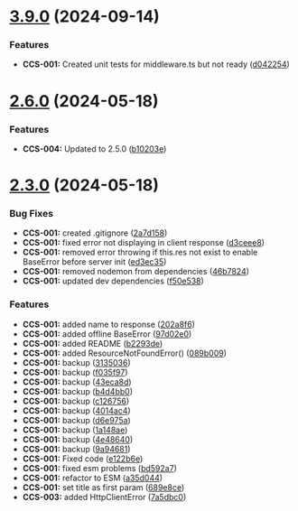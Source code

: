 # [3.9.0](https://github.com/CyberT33N/ErrorManager/compare/v2.6.0...v3.9.0) (2024-09-14)


### Features

* **CCS-001:** Created unit tests for middleware.ts but not ready ([d042254](https://github.com/CyberT33N/ErrorManager/commit/d042254374c5e52b3387cb561485ff103d3eb33f))



# [2.6.0](https://github.com/CyberT33N/ErrorManager/compare/v2.3.0...v2.6.0) (2024-05-18)


### Features

* **CCS-004:** Updated to 2.5.0 ([b10203e](https://github.com/CyberT33N/ErrorManager/commit/b10203e552eb343497cf8af6f7d7abe66ca920c2))



# [2.3.0](https://github.com/CyberT33N/ErrorManager/compare/9a94681a14826767d1398817378750a454e0171e...v2.3.0) (2024-05-18)


### Bug Fixes

* **CCS-001:** created .gitignore ([2a7d158](https://github.com/CyberT33N/ErrorManager/commit/2a7d158616199101bb1b7d8f359530f0150395d9))
* **CCS-001:** fixed error not displaying in client response ([d3ceee8](https://github.com/CyberT33N/ErrorManager/commit/d3ceee878aeef38eaf37ff6054f1e845a65e80a6))
* **CCS-001:** removed error throwing if this.res not exist to enable BaseError before server init ([ed3ec35](https://github.com/CyberT33N/ErrorManager/commit/ed3ec358da8161b298d716d9612967bc0b018adf))
* **CCS-001:** removed nodemon from dependencies ([46b7824](https://github.com/CyberT33N/ErrorManager/commit/46b78240b0610488390f6f45d40cb755380cb004))
* **CCS-001:** updated dev dependencies ([f50e538](https://github.com/CyberT33N/ErrorManager/commit/f50e538e6281bce789882010211037b9542187ab))


### Features

* **CCS-001:** added name to response ([202a8f6](https://github.com/CyberT33N/ErrorManager/commit/202a8f61d60739e4c2a8c5d881695c83c38168b2))
* **CCS-001:** added offline BaseError ([97d02e0](https://github.com/CyberT33N/ErrorManager/commit/97d02e0e2df25b96d64f6c04e9cf1ce366d202ff))
* **CCS-001:** added README ([b2293de](https://github.com/CyberT33N/ErrorManager/commit/b2293de18dc9613b3622bff9ed77819a56621095))
* **CCS-001:** added ResourceNotFoundError() ([089b009](https://github.com/CyberT33N/ErrorManager/commit/089b009e34cfca9f0cd3111f4eda740ec058a557))
* **CCS-001:** backup ([3135036](https://github.com/CyberT33N/ErrorManager/commit/3135036174a79312c3ed5b43f8d537052783e093))
* **CCS-001:** backup ([f035f97](https://github.com/CyberT33N/ErrorManager/commit/f035f970c696b4a45af7b40fa4e08e30b4243bf0))
* **CCS-001:** backup ([43eca8d](https://github.com/CyberT33N/ErrorManager/commit/43eca8df38bc2bb0e30e01319e8b1e198ee2e339))
* **CCS-001:** backup ([b4d4bb0](https://github.com/CyberT33N/ErrorManager/commit/b4d4bb0ee3fa4f9b5d58ce056915a8dbfb0aaf22))
* **CCS-001:** backup ([c126756](https://github.com/CyberT33N/ErrorManager/commit/c126756788a741ccf6ec0fbf1d625f3945feeef9))
* **CCS-001:** backup ([4014ac4](https://github.com/CyberT33N/ErrorManager/commit/4014ac4d65a08963b327d899aceca30a2e69c68e))
* **CCS-001:** backup ([d6e975a](https://github.com/CyberT33N/ErrorManager/commit/d6e975a2b9edb16f465f2a5a7adaa09c1f897f09))
* **CCS-001:** backup ([1a148ae](https://github.com/CyberT33N/ErrorManager/commit/1a148ae429c57dbeb064194066f231282ce71667))
* **CCS-001:** backup ([4e48640](https://github.com/CyberT33N/ErrorManager/commit/4e4864012a5a9426d1f6e9c88883a0f30940ab9d))
* **CCS-001:** backup ([9a94681](https://github.com/CyberT33N/ErrorManager/commit/9a94681a14826767d1398817378750a454e0171e))
* **CCS-001:** Fixed code ([e122b6e](https://github.com/CyberT33N/ErrorManager/commit/e122b6e16f52b4f7681255f4743f95ee1ab92acf))
* **CCS-001:** fixed esm problems ([bd592a7](https://github.com/CyberT33N/ErrorManager/commit/bd592a752b78776310194edfd5d01c090ed43f08))
* **CCS-001:** refactor to ESM ([a35d044](https://github.com/CyberT33N/ErrorManager/commit/a35d0446d69147d58c28f7f993525fdb0871b243))
* **CCS-001:** set title as first param ([689e8ce](https://github.com/CyberT33N/ErrorManager/commit/689e8ceb4fccc57383c7bdbec0fdea6b67ab8886))
* **CCS-003:** added HttpClientError ([7a5dbc0](https://github.com/CyberT33N/ErrorManager/commit/7a5dbc0902a5a055e2a1d10aa86e03c7ec050ba4))



